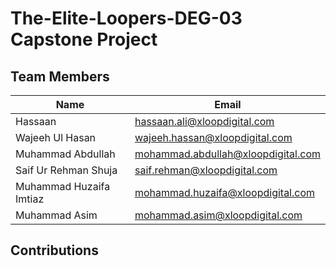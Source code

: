 # The-Elite-Loopers-DEG-03    Capstone Project

## Team Members
 | Name  | Email |
 |-|-|
 | Hassaan | hassaan.ali@xloopdigital.com |
 | Wajeeh Ul Hasan | wajeeh.hassan@xloopdigital.com|
 | Muhammad Abdullah | mohammad.abdullah@xloopdigital.com|
 | Saif Ur Rehman Shuja | saif.rehman@xloopdigital.com|
 | Muhammad Huzaifa Imtiaz| mohammad.huzaifa@xloopdigital.com|
 | Muhammad Asim| mohammad.asim@xloopdigital.com|

 ## Contributions

